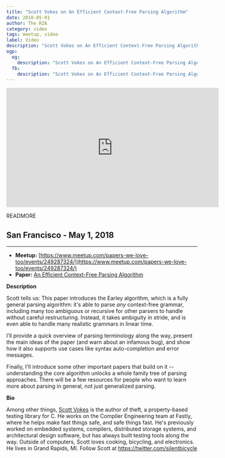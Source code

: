 ```yaml
---
title: "Scott Vokes on An Efficient Context-Free Parsing Algorithm"
date: 2018-05-01
author: The RZA
category: video
tags: meetup, video
label: Video
description: "Scott Vokes on An Efficient Context-Free Parsing Algorithm"
ogp:
  og:
    description: "Scott Vokes on An Efficient Context-Free Parsing Algorithm"
  fb:
    description: "Scott Vokes on An Efficient Context-Free Parsing Algorithm"
---
```


<iframe class="video" width="560" height="315" src="https://www.youtube.com/embed/kVxGe_uGM8g" frameborder="0" allowfullscreen></iframe>

READMORE

## San Francisco - May 1, 2018

****

* **Meetup:** [https://www.meetup.com/papers-we-love-too/events/249287324/](https://www.meetup.com/papers-we-love-too/events/249287324/)
* **Paper:** [An Efficient Context-Free Parsing Algorithm](http://citeseerx.ist.psu.edu/viewdoc/summary?doi=10.1.1.138.1808)

**Description**

Scott tells us: This paper introduces the Earley algorithm, which is a fully general parsing algorithm: it's able to parse _any_ context-free grammar, including many too ambiguous or recursive for other parsers to handle without careful restructuring. Instead, it takes ambiguity in stride, and is even able to handle many realistic grammars in linear time.

I’ll provide a quick overview of parsing terminology along the way, present the main ideas of the paper (and warn about an infamous bug), and show how it also supports use cases like syntax auto-completion and error messages.

Finally, I'll introduce some other important papers that build on it -- understanding the core algorithm unlocks a whole family tree of parsing approaches. There will be a few resources for people who want to learn more about parsing in general, not just generalized parsing.

**Bio**

Among other things, [Scott Vokes](https://twitter.com/silentbicycle) is the author of theft, a property-based testing library for C. He works on the Compiler Engineering team at Fastly, where he helps make fast things safe, and safe things fast. He's previously worked on embedded systems, compilers, distributed storage systems, and architectural design software, but has always built testing tools along the way. Outside of computers, Scott loves cooking, bicycling, and electronics. He lives in Grand Rapids, MI. Follow Scott at https://twitter.com/silentbicycle

